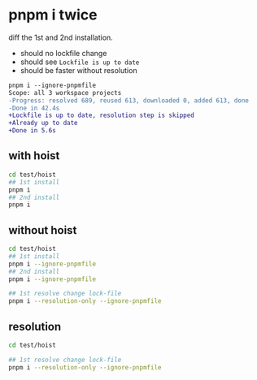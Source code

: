 ﻿# pnpm i twice

diff the 1st and 2nd installation.

* should no lockfile change
* should see `Lockfile is up to date`
* should be faster without resolution

```diff
pnpm i --ignore-pnpmfile
Scope: all 3 workspace projects
-Progress: resolved 689, reused 613, downloaded 0, added 613, done
-Done in 42.4s
+Lockfile is up to date, resolution step is skipped
+Already up to date
+Done in 5.6s
```

## with hoist

```bash
cd test/hoist
## 1st install
pnpm i
## 2nd install
pnpm i
```

## without hoist

```bash
cd test/hoist
## 1st install
pnpm i --ignore-pnpmfile
## 2nd install
pnpm i --ignore-pnpmfile

## 1st resolve change lock-file
pnpm i --resolution-only --ignore-pnpmfile
```

## resolution

```bash
cd test/hoist

## 1st resolve change lock-file
pnpm i --resolution-only --ignore-pnpmfile
```
